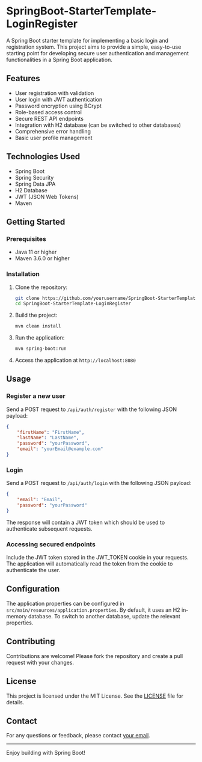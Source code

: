 # SpringBoot-StarterTemplate-LoginRegister

A Spring Boot starter template for implementing a basic login and registration system. This project aims to provide a simple, easy-to-use starting point for developing secure user authentication and management functionalities in a Spring Boot application.

## Features

- User registration with validation
- User login with JWT authentication
- Password encryption using BCrypt
- Role-based access control
- Secure REST API endpoints
- Integration with H2 database (can be switched to other databases)
- Comprehensive error handling
- Basic user profile management

## Technologies Used

- Spring Boot
- Spring Security
- Spring Data JPA
- H2 Database
- JWT (JSON Web Tokens)
- Maven

## Getting Started

### Prerequisites

- Java 11 or higher
- Maven 3.6.0 or higher

### Installation

1. Clone the repository:
   ```bash
   git clone https://github.com/yourusername/SpringBoot-StarterTemplate-LoginRegister.git
   cd SpringBoot-StarterTemplate-LoginRegister
   ```

2. Build the project:
   ```bash
   mvn clean install
   ```

3. Run the application:
   ```bash
   mvn spring-boot:run
   ```

4. Access the application at `http://localhost:8080`

## Usage

### Register a new user

Send a POST request to `/api/auth/register` with the following JSON payload:
```json
{
    "firstName": "FirstName",
    "lastName": "LastName",
    "password": "yourPassword",
    "email": "yourEmail@example.com"
}
```

### Login

Send a POST request to `/api/auth/login` with the following JSON payload:
```json
{
    "email": "Email",
    "password": "yourPassword"
}
```

The response will contain a JWT token which should be used to authenticate subsequent requests.

### Accessing secured endpoints

Include the JWT token stored in the JWT_TOKEN cookie in your requests. The application will automatically read the token from the cookie to authenticate the user.

## Configuration

The application properties can be configured in `src/main/resources/application.properties`. By default, it uses an H2 in-memory database. To switch to another database, update the relevant properties.

## Contributing

Contributions are welcome! Please fork the repository and create a pull request with your changes.

## License

This project is licensed under the MIT License. See the [LICENSE](LICENSE) file for details.

## Contact

For any questions or feedback, please contact [your email](mailto:your.email@example.com).

---

Enjoy building with Spring Boot!
